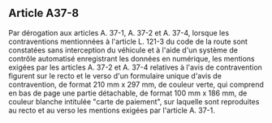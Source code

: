 Article A37-8
----
Par dérogation aux articles A. 37-1, A. 37-2 et A. 37-4, lorsque les
contraventions mentionnées à l'article L. 121-3 du code de la route sont
constatées sans interception du véhicule et à l'aide d'un système de contrôle
automatisé enregistrant les données en numérique, les mentions exigées par les
articles A. 37-2 et A. 37-4 relatives à l'avis de contravention figurent sur le
recto et le verso d'un formulaire unique d'avis de contravention, de format 210
mm x 297 mm, de couleur verte, qui comprend en bas de page une partie
détachable, de format 100 mm x 186 mm, de couleur blanche intitulée "carte de
paiement", sur laquelle sont reproduites au recto et au verso les mentions
exigées par l'article A. 37-1.
